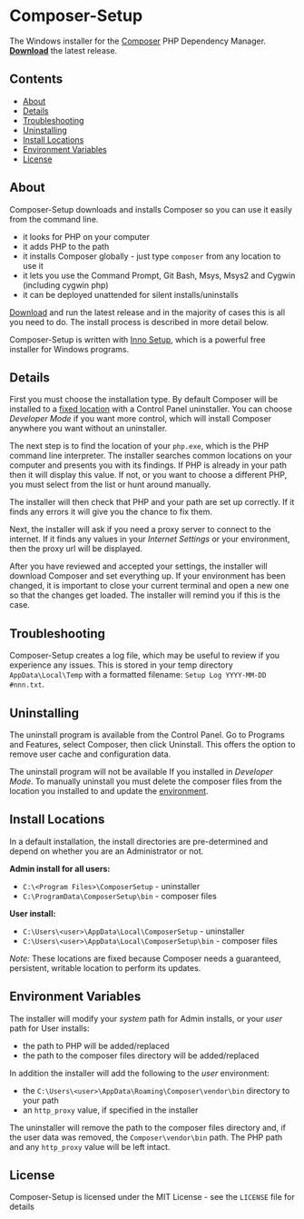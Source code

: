 # Composer-Setup

The Windows installer for the [Composer][composer] PHP Dependency Manager. [**Download**][download] the latest release.

## Contents
* [About](#About)
* [Details](#Details)
* [Troubleshooting](#Troubleshooting)
* [Uninstalling](#Uninstalling)
* [Install Locations](#Locations)
* [Environment Variables](#Environment)
* [License](#License)

<a name="About"></a>
## About

Composer-Setup downloads and installs Composer so you can use it easily from the command line.

* it looks for PHP on your computer
* it adds PHP to the path
* it installs Composer globally - just type `composer` from any location to use it
* it lets you use the Command Prompt, Git Bash, Msys, Msys2 and Cygwin (including cygwin php)
* it can be deployed unattended for silent installs/uninstalls

[Download][download] and run the latest release and in the majority of cases this is all you need to do. The install process is described in more detail below.

Composer-Setup is written with [Inno Setup][inno], which is a powerful free installer for Windows programs.

<a name="Details"></a>
## Details

First you must choose the installation type. By default Composer will be installed to a [fixed location](#Locations)
with a Control Panel uninstaller. You can choose _Developer Mode_ if you want more control, which will install
Composer anywhere you want without an uninstaller.

The next step is to find the location of your `php.exe`, which is the PHP command line interpreter. The installer
searches common locations on your computer and presents you with its findings. If PHP is already in your path then it
will display this value. If not, or you want to choose a different PHP, you must select from the list or hunt around manually.

The installer will then check that PHP and your path are set up correctly. If it finds any errors it will give you
the chance to fix them.

Next, the installer will ask if you need a proxy server to connect to the internet. If it finds any values in your
*Internet Settings* or your environment, then the proxy url will be displayed.

After you have reviewed and accepted your settings, the installer will download Composer and set everything up. If your
environment has been changed, it is important to close your current terminal and open a new one so that the changes get
loaded. The installer will remind you if this is the case.

<a name="Troubleshooting"></a>
## Troubleshooting
Composer-Setup creates a log file, which may be useful to review if you experience any issues. This is stored in your
temp directory `AppData\Local\Temp` with a formatted filename: `Setup Log YYYY-MM-DD #nnn.txt`.

<a name="Uninstalling"></a>
## Uninstalling

The uninstall program is available from the Control Panel. Go to Programs and Features, select Composer, then click
Uninstall. This offers the option to remove user cache and configuration data.

The uninstall program will not be available If you installed in _Developer Mode_. To manually uninstall you must delete
the composer files from the location you installed to and update the [environment](#Environment).

<a name="Locations"></a>
## Install Locations

In a default installation, the install directories are pre-determined and depend on whether you are an Administrator or not.

**Admin install for all users:**

* `C:\<Program Files>\ComposerSetup` - uninstaller
* `C:\ProgramData\ComposerSetup\bin` - composer files

**User install:**

* `C:\Users\<user>\AppData\Local\ComposerSetup` - uninstaller
* `C:\Users\<user>\AppData\Local\ComposerSetup\bin` - composer files

*Note:* These locations are fixed because Composer needs a guaranteed, persistent, writable location to perform its updates.

<a name="Environment"></a>
## Environment Variables

The installer will modify your _system_ path for Admin installs, or your _user_ path for User installs:

* the path to PHP will be added/replaced
* the path to the composer files directory will be added/replaced

In addition the installer will add the following to the _user_ environment:

* the `C:\Users\<user>\AppData\Roaming\Composer\vendor\bin` directory to your path
* an `http_proxy` value, if specified in the installer

The uninstaller will remove the path to the composer files directory and, if the user data was removed, the
`Composer\vendor\bin` path. The PHP path and any `http_proxy` value will be left intact.

<a name="License"></a>
## License

Composer-Setup is licensed under the MIT License - see the `LICENSE` file for details


  [composer]:   https://getcomposer.org/
  [download]:   https://github.com/johnstevenson/composer-setup/releases/latest
  [inno]:       http://www.jrsoftware.org/isinfo.php
